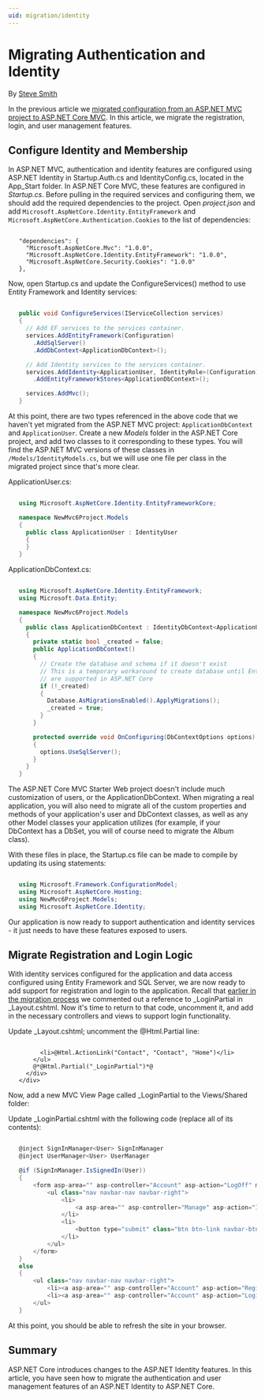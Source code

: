 ```yaml
---
uid: migration/identity
---
```

<a name=migration-identity></a>

  # Migrating Authentication and Identity

By [Steve Smith](http://ardalis.com)

In the previous article we [migrated configuration from an ASP.NET MVC project to ASP.NET Core MVC](configuration.md). In this article, we migrate the registration, login, and user management features.

  ## Configure Identity and Membership

In ASP.NET MVC, authentication and identity features are configured using ASP.NET Identity in Startup.Auth.cs and IdentityConfig.cs, located in the App_Start folder. In ASP.NET Core MVC, these features are configured in *Startup.cs*. Before pulling in the required services and configuring them, we should add the required dependencies to the project. Open *project.json* and add `Microsoft.AspNetCore.Identity.EntityFramework` and `Microsoft.AspNetCore.Authentication.Cookies` to the list of dependencies:

<!-- literal_block {"backrefs": [], "ids": [], "dupnames": [], "linenos": false, "names": [], "classes": [], "xml:space": "preserve", "language": "none", "highlight_args": {}} -->

````none

   "dependencies": {
     "Microsoft.AspNetCore.Mvc": "1.0.0",
     "Microsoft.AspNetCore.Identity.EntityFramework": "1.0.0",
     "Microsoft.AspNetCore.Security.Cookies": "1.0.0"
   },
   ````

Now, open Startup.cs and update the ConfigureServices() method to use Entity Framework and Identity services:

<!-- literal_block {"backrefs": [], "ids": [], "dupnames": [], "linenos": false, "names": [], "classes": [], "xml:space": "preserve", "language": "c#", "highlight_args": {}} -->

````c#

   public void ConfigureServices(IServiceCollection services)
   {
     // Add EF services to the services container.
     services.AddEntityFramework(Configuration)
       .AddSqlServer()
       .AddDbContext<ApplicationDbContext>();

     // Add Identity services to the services container.
     services.AddIdentity<ApplicationUser, IdentityRole>(Configuration)
       .AddEntityFrameworkStores<ApplicationDbContext>();

     services.AddMvc();
   }
   ````

At this point, there are two types referenced in the above code that we haven't yet migrated from the ASP.NET MVC project: `ApplicationDbContext` and `ApplicationUser`. Create a new *Models* folder in the ASP.NET Core project, and add two classes to it corresponding to these types. You will find the ASP.NET MVC versions of these classes in `/Models/IdentityModels.cs`, but we will use one file per class in the migrated project since that's more clear.

ApplicationUser.cs:

<!-- literal_block {"backrefs": [], "ids": [], "dupnames": [], "linenos": false, "names": [], "classes": [], "xml:space": "preserve", "language": "c#", "highlight_args": {}} -->

````c#

   using Microsoft.AspNetCore.Identity.EntityFrameworkCore;

   namespace NewMvc6Project.Models
   {
     public class ApplicationUser : IdentityUser
     {
     }
   }
   ````

ApplicationDbContext.cs:

<!-- literal_block {"backrefs": [], "ids": [], "dupnames": [], "linenos": false, "names": [], "classes": [], "xml:space": "preserve", "language": "c#", "highlight_args": {}} -->

````c#

   using Microsoft.AspNetCore.Identity.EntityFramework;
   using Microsoft.Data.Entity;

   namespace NewMvc6Project.Models
   {
     public class ApplicationDbContext : IdentityDbContext<ApplicationUser>
     {
       private static bool _created = false;
       public ApplicationDbContext()
       {
         // Create the database and schema if it doesn't exist
         // This is a temporary workaround to create database until Entity Framework database migrations
         // are supported in ASP.NET Core
         if (!_created)
         {
           Database.AsMigrationsEnabled().ApplyMigrations();
           _created = true;
         }
       }

       protected override void OnConfiguring(DbContextOptions options)
       {
         options.UseSqlServer();
       }
     }
   }
   ````

The ASP.NET Core MVC Starter Web project doesn't include much customization of users, or the ApplicationDbContext. When migrating a real application, you will also need to migrate all of the custom properties and methods of your application's user and DbContext classes, as well as any other Model classes your application utilizes (for example, if your DbContext has a DbSet<Album>, you will of course need to migrate the Album class).

With these files in place, the Startup.cs file can be made to compile by updating its using statements:

<!-- literal_block {"backrefs": [], "ids": [], "dupnames": [], "linenos": false, "names": [], "classes": [], "xml:space": "preserve", "language": "c#", "highlight_args": {}} -->

````c#

   using Microsoft.Framework.ConfigurationModel;
   using Microsoft.AspNetCore.Hosting;
   using NewMvc6Project.Models;
   using Microsoft.AspNetCore.Identity;
   ````

Our application is now ready to support authentication and identity services - it just needs to have these features exposed to users.

  ## Migrate Registration and Login Logic

With identity services configured for the application and data access configured using Entity Framework and SQL Server, we are now ready to add support for registration and login to the application. Recall that [earlier in the migration process](mvc.md#migrate-layout-file.md) we commented out a reference to _LoginPartial in _Layout.cshtml. Now it's time to return to that code, uncomment it, and add in the necessary controllers and views to support login functionality.

Update _Layout.cshtml; uncomment the @Html.Partial line:

<!-- literal_block {"backrefs": [], "ids": [], "dupnames": [], "linenos": false, "names": [], "classes": [], "xml:space": "preserve", "language": "none", "highlight_args": {}} -->

````none

         <li>@Html.ActionLink("Contact", "Contact", "Home")</li>
       </ul>
       @*@Html.Partial("_LoginPartial")*@
     </div>
   </div>
   ````

Now, add a new MVC View Page called _LoginPartial to the Views/Shared folder:

Update _LoginPartial.cshtml with the following code (replace all of its contents):

<!-- literal_block {"backrefs": [], "ids": [], "dupnames": [], "linenos": false, "names": [], "classes": [], "xml:space": "preserve", "language": "c#", "highlight_args": {}} -->

````c#

   @inject SignInManager<User> SignInManager
   @inject UserManager<User> UserManager

   @if (SignInManager.IsSignedIn(User))
   {
       <form asp-area="" asp-controller="Account" asp-action="LogOff" method="post" id="logoutForm" class="navbar-right">
           <ul class="nav navbar-nav navbar-right">
               <li>
                   <a asp-area="" asp-controller="Manage" asp-action="Index" title="Manage">Hello @UserManager.GetUserName(User)!</a>
               </li>
               <li>
                   <button type="submit" class="btn btn-link navbar-btn navbar-link">Log off</button>
               </li>
           </ul>
       </form>
   }
   else
   {
       <ul class="nav navbar-nav navbar-right">
           <li><a asp-area="" asp-controller="Account" asp-action="Register">Register</a></li>
           <li><a asp-area="" asp-controller="Account" asp-action="Login">Log in</a></li>
       </ul>
   }
   ````

At this point, you should be able to refresh the site in your browser.

  ## Summary

ASP.NET Core introduces changes to the ASP.NET Identity features. In this article, you have seen how to migrate the authentication and user management features of an ASP.NET Identity to ASP.NET Core.
